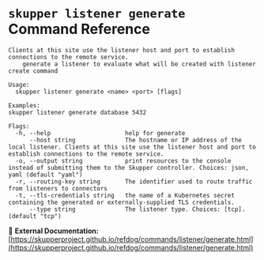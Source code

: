 # `skupper listener generate` Command Reference

```
Clients at this site use the listener host and port to establish connections to the remote service.
	generate a listener to evaluate what will be created with listener create command

Usage:
  skupper listener generate <name> <port> [flags]

Examples:
skupper listener generate database 5432

Flags:
  -h, --help                     help for generate
      --host string              The hostname or IP address of the local listener. Clients at this site use the listener host and port to establish connections to the remote service.
  -o, --output string            print resources to the console instead of submitting them to the Skupper controller. Choices: json, yaml (default "yaml")
  -r, --routing-key string       The identifier used to route traffic from listeners to connectors
  -t, --tls-credentials string   the name of a Kubernetes secret containing the generated or externally-supplied TLS credentials.
      --type string              The listener type. Choices: [tcp]. (default "tcp")
```

🔗 **External Documentation:** [https://skupperproject.github.io/refdog/commands/listener/generate.html](https://skupperproject.github.io/refdog/commands/listener/generate.html)

